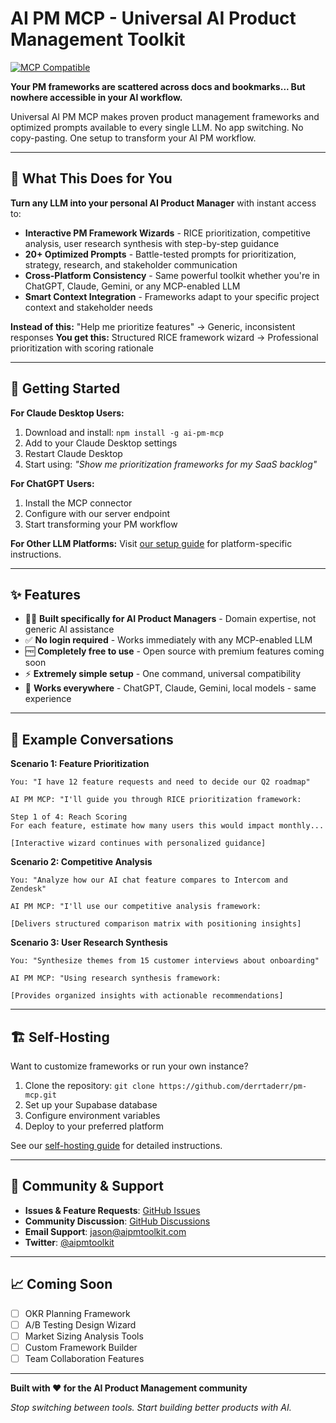 # AI PM MCP - Universal AI Product Management Toolkit

[![MCP Compatible](https://img.shields.io/badge/MCP-Compatible-blue?style=for-the-badge)](https://modelcontextprotocol.io/)

**Your PM frameworks are scattered across docs and bookmarks... But nowhere accessible in your AI workflow.**

Universal AI PM MCP makes proven product management frameworks and optimized prompts available to every single LLM. No app switching. No copy-pasting. One setup to transform your AI PM workflow.

---

## 🎯 What This Does for You

**Turn any LLM into your personal AI Product Manager** with instant access to:

- **Interactive PM Framework Wizards** - RICE prioritization, competitive analysis, user research synthesis with step-by-step guidance
- **20+ Optimized Prompts** - Battle-tested prompts for prioritization, strategy, research, and stakeholder communication  
- **Cross-Platform Consistency** - Same powerful toolkit whether you're in ChatGPT, Claude, Gemini, or any MCP-enabled LLM
- **Smart Context Integration** - Frameworks adapt to your specific project context and stakeholder needs

**Instead of this:** "Help me prioritize features" → Generic, inconsistent responses
**You get this:** Structured RICE framework wizard → Professional prioritization with scoring rationale

---

## 🚀 Getting Started

**For Claude Desktop Users:**
1. Download and install: `npm install -g ai-pm-mcp` 
2. Add to your Claude Desktop settings
3. Restart Claude Desktop
4. Start using: *"Show me prioritization frameworks for my SaaS backlog"*

**For ChatGPT Users:**
1. Install the MCP connector
2. Configure with our server endpoint  
3. Start transforming your PM workflow

**For Other LLM Platforms:**
Visit [our setup guide](https://github.com/derrtaderr/pm-mcp#setup) for platform-specific instructions.

---

## ✨ Features

- 🧙‍♂️ **Built specifically for AI Product Managers** - Domain expertise, not generic AI assistance
- ✅ **No login required** - Works immediately with any MCP-enabled LLM
- 🆓 **Completely free to use** - Open source with premium features coming soon
- ⚡ **Extremely simple setup** - One command, universal compatibility
- 🔄 **Works everywhere** - ChatGPT, Claude, Gemini, local models - same experience

---

## 💬 Example Conversations

**Scenario 1: Feature Prioritization**
```
You: "I have 12 feature requests and need to decide our Q2 roadmap"

AI PM MCP: "I'll guide you through RICE prioritization framework:

Step 1 of 4: Reach Scoring
For each feature, estimate how many users this would impact monthly...

[Interactive wizard continues with personalized guidance]
```

**Scenario 2: Competitive Analysis**  
```
You: "Analyze how our AI chat feature compares to Intercom and Zendesk"

AI PM MCP: "I'll use our competitive analysis framework:

[Delivers structured comparison matrix with positioning insights]
```

**Scenario 3: User Research Synthesis**
```
You: "Synthesize themes from 15 customer interviews about onboarding"

AI PM MCP: "Using research synthesis framework:

[Provides organized insights with actionable recommendations]
```

---

## 🏗️ Self-Hosting

Want to customize frameworks or run your own instance? 

1. Clone the repository: `git clone https://github.com/derrtaderr/pm-mcp.git`
2. Set up your Supabase database
3. Configure environment variables
4. Deploy to your preferred platform

See our [self-hosting guide](https://github.com/derrtaderr/pm-mcp/blob/master/docs/self-hosting.md) for detailed instructions.

---

## 🤝 Community & Support

- **Issues & Feature Requests**: [GitHub Issues](https://github.com/derrtaderr/pm-mcp/issues)
- **Community Discussion**: [GitHub Discussions](https://github.com/derrtaderr/pm-mcp/discussions)  
- **Email Support**: jason@aipmtoolkit.com
- **Twitter**: [@aipmtoolkit](https://twitter.com/aipmtoolkit)

---

## 📈 Coming Soon

- [ ] OKR Planning Framework
- [ ] A/B Testing Design Wizard  
- [ ] Market Sizing Analysis Tools
- [ ] Custom Framework Builder
- [ ] Team Collaboration Features

---

**Built with ❤️ for the AI Product Management community**

*Stop switching between tools. Start building better products with AI.*
